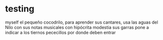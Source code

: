 # testing
myself
el pequeño cocodrilo, para aprender sus cantares, usa las aguas del Nilo con sus notas musicales
con hipócrita modestia sus garras pone a indicar a los tiernos pececillos por donde deben entrar
